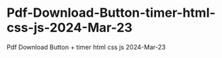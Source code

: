 # Pdf-Download-Button-timer-html-css-js-2024-Mar-23
Pdf Download Button + timer html css js 2024-Mar-23
